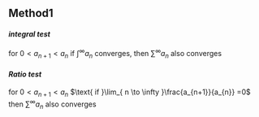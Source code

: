 ## Method1
#### *integral test*
$\text{for }0 < a_{n+1} < a_{n}$ 
$\text{if }\int ^{\infty} a_{n}\text{ converges, then }\sum ^{\infty} a_{n}\text{ also converges}$

#### *Ratio test*
$\text{ for }0<a_{n+1}<a_{n}$
$\text{ if }\lim_{ n \to \infty }\frac{a_{n+1}}{a_{n}} =0$$\text{ then } \sum ^{\infty}a_{n}\text{ also converges }$



